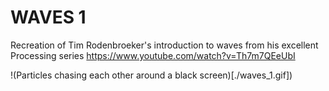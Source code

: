 # WAVES 1

Recreation of Tim Rodenbroeker's introduction to waves from his excellent Processing series
https://www.youtube.com/watch?v=Th7m7QEeUbI

!(Particles chasing each other around a black screen)[./waves_1.gif])

